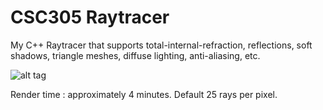 # CSC305 Raytracer
My C++ Raytracer that supports total-internal-refraction, reflections, soft shadows, triangle meshes, diffuse lighting, anti-aliasing, etc. 

![alt tag](http://i.imgur.com/wuoDsHy.png)

Render time : approximately 4 minutes. Default 25 rays per pixel.

